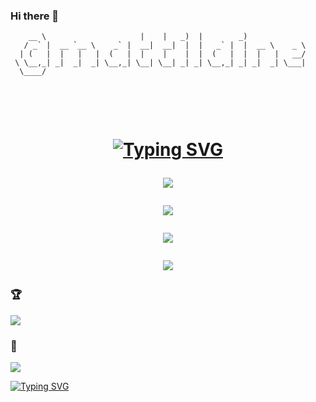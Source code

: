 ### Hi there 👋

```
    __ \                     |    |   _)  |        _)
   / _` |  __ `__ \    _` |  __|  __|  |  |   _` |  |  __ \    _ \
  | (   |  |   |   |  (   |  |    |    |  |  (   |  |  |   |   __/
 \ \__,_| _|  _|  _| \__,_| \__| \__| _| _| \__,_| _| _|  _| \___|
  \____/

```

<h1 align="center">

<br/>

[![Typing SVG](<https://readme-typing-svg.herokuapp.com?font=Fira+Code&duration=3000&pause=500&repeat=false&random=false&width=435&lines=Hi! 👋 I'm @mattilaine; This is my personal GitHub profile; Great to have you in here! :)>)](https://git.io/typing-svg)

![](https://github-readme-stats.vercel.app/api?username=mattilaine&theme=tokyonight&hide_border=true&include_all_commits=false&count_private=true)<br/>

![](https://github-readme-streak-stats.herokuapp.com/?user=mattilaine&theme=tokyonight&hide_border=true)<br/>

![](https://github-readme-stats.vercel.app/api/top-langs/?username=mattilaine&theme=tokyonight&hide_border=true&include_all_commits=true&count_private=true&layout=compact)

![](https://github-contributor-stats.vercel.app/api?username=mattilaine&limit=5&theme=tokyonight&combine_all_yearly_contributions=true)

### 🏆

![](https://github-profile-trophy.vercel.app/?username=mattilaine&theme=tokyonight&no-frame=true&no-bg=true&margin-w=4)

</h1>

### 👀

[![](https://visitcount.itsvg.in/api?id=mattilaine&icon=0&color=1)](https://visitcount.itsvg.in)

[![Typing SVG](https://readme-typing-svg.herokuapp.com?font=Fira+Code&duration=5000&pause=500&random=false&width=535&lines=Espresso☕️+-%3E+Code💻+-%3E+...repeat🔁)](https://git.io/typing-svg)

<!--
**mattilaine/mattilaine** is a ✨ _special_ ✨ repository because its `README.md` (this file) appears on your GitHub profile.

Here are some ideas to get you started:

- 🔭 I’m currently working on ...
- 🌱 I’m currently learning ...
- 👯 I’m looking to collaborate on ...
- 🤔 I’m looking for help with ...
- 💬 Ask me about ...
- 📫 How to reach me: ...
- 😄 Pronouns: ...
- ⚡ Fun fact: ...
-->
